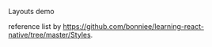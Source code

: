 Layouts demo

reference list by https://github.com/bonniee/learning-react-native/tree/master/Styles.

